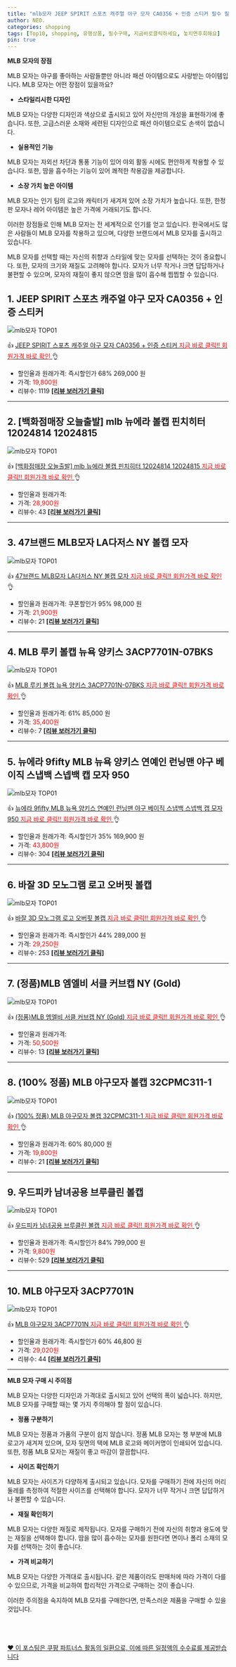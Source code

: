 ```yaml
---
title: "mlb모자 JEEP SPIRIT 스포츠 캐주얼 야구 모자 CA0356 + 인증 스티커 필수 필요 추천 제품 비교 최저 가격 비교 장점 구매 후기 구매평"
author: NEO.
categories: shopping
tags: [Top10, shopping, 유행상품, 필수구매, 지금바로클릭하세요, 놓치면후회해요]
pin: true
---
```

**MLB 모자의 장점**

MLB 모자는 야구를 좋아하는 사람들뿐만 아니라 패션 아이템으로도 사랑받는 아이템입니다. MLB 모자는 어떤 장점이 있을까요?

* **스타일리시한 디자인**

MLB 모자는 다양한 디자인과 색상으로 출시되고 있어 자신만의 개성을 표현하기에 좋습니다. 또한, 고급스러운 소재와 세련된 디자인으로 패션 아이템으로도 손색이 없습니다.

* **실용적인 기능**

MLB 모자는 자외선 차단과 통풍 기능이 있어 야외 활동 시에도 편안하게 착용할 수 있습니다. 또한, 땀을 흡수하는 기능이 있어 쾌적한 착용감을 제공합니다.

* **소장 가치 높은 아이템**

MLB 모자는 인기 팀의 로고와 캐릭터가 새겨져 있어 소장 가치가 높습니다. 또한, 한정판 모자나 레어 아이템은 높은 가격에 거래되기도 합니다.

이러한 장점들로 인해 MLB 모자는 전 세계적으로 인기를 얻고 있습니다. 한국에서도 많은 사람들이 MLB 모자를 착용하고 있으며, 다양한 브랜드에서 MLB 모자를 출시하고 있습니다.

MLB 모자를 선택할 때는 자신의 취향과 스타일에 맞는 모자를 선택하는 것이 중요합니다. 또한, 모자의 크기와 재질도 고려해야 합니다. 모자가 너무 작거나 크면 답답하거나 불편할 수 있으며, 모자의 재질이 좋지 않으면 땀을 많이 흡수해 찝찝할 수 있습니다.

   

## 1. JEEP SPIRIT 스포츠 캐주얼 야구 모자 CA0356 + 인증 스티커

![mlb모자 TOP01](https://thumbnail7.coupangcdn.com/thumbnails/remote/490x490ex/image/vendor_inventory/4320/4e85ba99992714838443c7058722774d9830dd0b573cab790c7f82693b5c.jpg)


👍 [JEEP SPIRIT 스포츠 캐주얼 야구 모자 CA0356 + 인증 스티커 <font color=red> 지금 바로 클릭!! 회원가격 바로 확인 </font> ](https://link.coupang.com/re/AFFSDP?lptag=AF3617701&subid=GithubCoopas&pageKey=7276969801&traceid=V0-153&itemId=18571001555&vendorItemId=85114170895) 👌 


- 할인율과 원래가격: 즉시할인가 68%  269,000   원
- 가격: <span style='color:red'>19,800원</span>
- 리뷰수: 1119  [**[리뷰 보러가기 클릭]**](https://link.coupang.com/re/AFFSDP?lptag=AF3617701&subid=GithubCoopas&pageKey=7276969801&traceid=V0-153&itemId=18571001555&vendorItemId=85114170895)

---


   

## 2. [백화점매장 오늘출발] mlb 뉴에라 볼캡 핀치히터 12024814 12024815

![mlb모자 TOP01](https://thumbnail6.coupangcdn.com/thumbnails/remote/490x490ex/image/vendor_inventory/82ad/631440f6dcc38bf344141f849a79a1bea233697e6b830866e9ebe88e9b3f.jpg)


👍 [[백화점매장 오늘출발] mlb 뉴에라 볼캡 핀치히터 12024814 12024815 <font color=red> 지금 바로 클릭!! 회원가격 바로 확인 </font> ](https://link.coupang.com/re/AFFSDP?lptag=AF3617701&subid=GithubCoopas&pageKey=7350130278&traceid=V0-153&itemId=18912228885&vendorItemId=86039592157) 👌 


- 할인율과 원래가격: 
- 가격: <span style='color:red'>28,900원</span>
- 리뷰수: 43  [**[리뷰 보러가기 클릭]**](https://link.coupang.com/re/AFFSDP?lptag=AF3617701&subid=GithubCoopas&pageKey=7350130278&traceid=V0-153&itemId=18912228885&vendorItemId=86039592157)

---


   

## 3. 47브랜드 MLB모자 LA다저스 NY 볼캡 모자

![mlb모자 TOP01](https://thumbnail8.coupangcdn.com/thumbnails/remote/490x490ex/image/vendor_inventory/fddb/20fd2460528cadc7e249f41179270f9ecdc8b41bae8a30c3c741be999169.jpg)


👍 [47브랜드 MLB모자 LA다저스 NY 볼캡 모자 <font color=red> 지금 바로 클릭!! 회원가격 바로 확인 </font> ](https://link.coupang.com/re/AFFSDP?lptag=AF3617701&subid=GithubCoopas&pageKey=7405204807&traceid=V0-153&itemId=19175285127&vendorItemId=86293326282) 👌 


- 할인율과 원래가격: 쿠폰할인가 95%  98,000   원
- 가격: <span style='color:red'>21,900원</span>
- 리뷰수: 21  [**[리뷰 보러가기 클릭]**](https://link.coupang.com/re/AFFSDP?lptag=AF3617701&subid=GithubCoopas&pageKey=7405204807&traceid=V0-153&itemId=19175285127&vendorItemId=86293326282)

---


   

## 4. MLB 루키 볼캡 뉴욕 양키스 3ACP7701N-07BKS

![mlb모자 TOP01](https://thumbnail10.coupangcdn.com/thumbnails/remote/490x490ex/image/vendor_inventory/a8b7/2797184b5bd427f7b637956634d3789167814d756cea368eed5ad162e37c.jpg)


👍 [MLB 루키 볼캡 뉴욕 양키스 3ACP7701N-07BKS <font color=red> 지금 바로 클릭!! 회원가격 바로 확인 </font> ](https://link.coupang.com/re/AFFSDP?lptag=AF3617701&subid=GithubCoopas&pageKey=6475165724&traceid=V0-153&itemId=14150126303&vendorItemId=71183017543) 👌 


- 할인율과 원래가격: 61%  85,000   원
- 가격: <span style='color:red'>35,400원</span>
- 리뷰수: 7  [**[리뷰 보러가기 클릭]**](https://link.coupang.com/re/AFFSDP?lptag=AF3617701&subid=GithubCoopas&pageKey=6475165724&traceid=V0-153&itemId=14150126303&vendorItemId=71183017543)

---


   

## 5. 뉴에라 9fifty MLB 뉴욕 양키스 연예인 런닝맨 야구 베이직 스냅백 스넵백 캡 모자 950

![mlb모자 TOP01](https://thumbnail7.coupangcdn.com/thumbnails/remote/490x490ex/image/vendor_inventory/bd38/9c66df9c97476a06616d740d1a4d9664badaa4520627c67b2f5d563adf9b.jpg)


👍 [뉴에라 9fifty MLB 뉴욕 양키스 연예인 런닝맨 야구 베이직 스냅백 스넵백 캡 모자 950 <font color=red> 지금 바로 클릭!! 회원가격 바로 확인 </font> ](https://link.coupang.com/re/AFFSDP?lptag=AF3617701&subid=GithubCoopas&pageKey=5417268540&traceid=V0-153&itemId=8169474803&vendorItemId=75457642512) 👌 


- 할인율과 원래가격: 즉시할인가 35%  169,900   원
- 가격: <span style='color:red'>43,800원</span>
- 리뷰수: 304  [**[리뷰 보러가기 클릭]**](https://link.coupang.com/re/AFFSDP?lptag=AF3617701&subid=GithubCoopas&pageKey=5417268540&traceid=V0-153&itemId=8169474803&vendorItemId=75457642512)

---


   

## 6. 바잘 3D 모노그램 로고 오버핏 볼캡

![mlb모자 TOP01](https://thumbnail9.coupangcdn.com/thumbnails/remote/490x490ex/image/rs_quotation_api/ppacaucs/520ec6e1c7a84696ade2eed324098b82.jpg)


👍 [바잘 3D 모노그램 로고 오버핏 볼캡 <font color=red> 지금 바로 클릭!! 회원가격 바로 확인 </font> ](https://link.coupang.com/re/AFFSDP?lptag=AF3617701&subid=GithubCoopas&pageKey=5172377985&traceid=V0-153&itemId=7139082728&vendorItemId=74102003641) 👌 


- 할인율과 원래가격: 즉시할인가 44%  289,000   원
- 가격: <span style='color:red'>29,250원</span>
- 리뷰수: 253  [**[리뷰 보러가기 클릭]**](https://link.coupang.com/re/AFFSDP?lptag=AF3617701&subid=GithubCoopas&pageKey=5172377985&traceid=V0-153&itemId=7139082728&vendorItemId=74102003641)

---


   

## 7. (정품)MLB 엠엘비 서클 커브캡 NY (Gold)

![mlb모자 TOP01](https://thumbnail7.coupangcdn.com/thumbnails/remote/490x490ex/image/vendor_inventory/eebd/a9233b7ca67be671e2eaf61b44ac1a4c0256c7f05ab3a3239fe0abe631b7.jpg)


👍 [(정품)MLB 엠엘비 서클 커브캡 NY (Gold) <font color=red> 지금 바로 클릭!! 회원가격 바로 확인 </font> ](https://link.coupang.com/re/AFFSDP?lptag=AF3617701&subid=GithubCoopas&pageKey=7552691508&traceid=V0-153&itemId=19880579647&vendorItemId=87836516909) 👌 


- 할인율과 원래가격: 
- 가격: <span style='color:red'>50,500원</span>
- 리뷰수: 13  [**[리뷰 보러가기 클릭]**](https://link.coupang.com/re/AFFSDP?lptag=AF3617701&subid=GithubCoopas&pageKey=7552691508&traceid=V0-153&itemId=19880579647&vendorItemId=87836516909)

---


   

## 8. (100% 정품) MLB 야구모자 볼캡 32CPMC311-1

![mlb모자 TOP01](https://thumbnail6.coupangcdn.com/thumbnails/remote/490x490ex/image/vendor_inventory/8b49/36ffc8dfa473eee470d5622c9790f5dbb6f2fdf72a9f7a581521b873d3da.jpg)


👍 [(100% 정품) MLB 야구모자 볼캡 32CPMC311-1 <font color=red> 지금 바로 클릭!! 회원가격 바로 확인 </font> ](https://link.coupang.com/re/AFFSDP?lptag=AF3617701&subid=GithubCoopas&pageKey=7732052467&traceid=V0-153&itemId=20780301440&vendorItemId=87850113810) 👌 


- 할인율과 원래가격: 60%  80,000   원
- 가격: <span style='color:red'>19,800원</span>
- 리뷰수: 21  [**[리뷰 보러가기 클릭]**](https://link.coupang.com/re/AFFSDP?lptag=AF3617701&subid=GithubCoopas&pageKey=7732052467&traceid=V0-153&itemId=20780301440&vendorItemId=87850113810)

---


   

## 9. 우드피카 남녀공용 브루클린 볼캡

![mlb모자 TOP01](https://thumbnail9.coupangcdn.com/thumbnails/remote/490x490ex/image/vendor_inventory/8863/397b8b136f621c25c3641c47e0281f5959124e4b42e635d89d3e04b705b7.jpg)


👍 [우드피카 남녀공용 브루클린 볼캡 <font color=red> 지금 바로 클릭!! 회원가격 바로 확인 </font> ](https://link.coupang.com/re/AFFSDP?lptag=AF3617701&subid=GithubCoopas&pageKey=6638903540&traceid=V0-153&itemId=15167903890&vendorItemId=82400313399) 👌 


- 할인율과 원래가격: 즉시할인가 84%  799,000   원
- 가격: <span style='color:red'>9,800원</span>
- 리뷰수: 529  [**[리뷰 보러가기 클릭]**](https://link.coupang.com/re/AFFSDP?lptag=AF3617701&subid=GithubCoopas&pageKey=6638903540&traceid=V0-153&itemId=15167903890&vendorItemId=82400313399)

---


   

## 10. MLB 야구모자 3ACP7701N

![mlb모자 TOP01](https://thumbnail6.coupangcdn.com/thumbnails/remote/490x490ex/image/vendor_inventory/44e3/1519822df25111f9d927eb236c6708d69a9da4aa567c8008f46e7d3abd37.JPG)


👍 [MLB 야구모자 3ACP7701N <font color=red> 지금 바로 클릭!! 회원가격 바로 확인 </font> ](https://link.coupang.com/re/AFFSDP?lptag=AF3617701&subid=GithubCoopas&pageKey=7350747714&traceid=V0-153&itemId=18915042487&vendorItemId=86042296828) 👌 


- 할인율과 원래가격: 즉시할인가 60%  46,800   원
- 가격: <span style='color:red'>29,020원</span>
- 리뷰수: 44  [**[리뷰 보러가기 클릭]**](https://link.coupang.com/re/AFFSDP?lptag=AF3617701&subid=GithubCoopas&pageKey=7350747714&traceid=V0-153&itemId=18915042487&vendorItemId=86042296828)

---
**MLB 모자 구매 시 주의점**

MLB 모자는 다양한 디자인과 가격대로 출시되고 있어 선택의 폭이 넓습니다. 하지만, MLB 모자를 구매할 때는 몇 가지 주의해야 할 점이 있습니다.

* **정품 구분하기**

MLB 모자는 정품과 가품의 구분이 쉽지 않습니다. 정품 MLB 모자는 챙 부분에 MLB 로고가 새겨져 있으며, 모자 뒷면의 택에 MLB 로고와 메이커명이 인쇄되어 있습니다. 또한, 정품 MLB 모자는 재질이 좋고 마감이 깔끔합니다.

* **사이즈 확인하기**

MLB 모자는 사이즈가 다양하게 출시되고 있습니다. 모자를 구매하기 전에 자신의 머리 둘레를 측정하여 적절한 사이즈를 선택해야 합니다. 모자가 너무 작거나 크면 답답하거나 불편할 수 있습니다.

* **재질 확인하기**

MLB 모자는 다양한 재질로 제작됩니다. 모자를 구매하기 전에 자신의 취향과 용도에 맞는 재질을 선택해야 합니다. 땀을 많이 흡수하는 모자를 원한다면 면이나 폴리 소재의 모자를 선택하는 것이 좋습니다.

* **가격 비교하기**

MLB 모자는 다양한 가격대로 출시됩니다. 같은 제품이라도 판매처에 따라 가격이 다를 수 있으므로, 가격을 비교하여 합리적인 가격으로 구매하는 것이 좋습니다.

이러한 주의점을 숙지하여 MLB 모자를 구매한다면, 만족스러운 제품을 구매할 수 있을 것입니다.<br><br><br><br><br> [ ❤  이 포스팅은 쿠팡 파트너스 활동의 일환으로, 이에 따른 일정액의 수수료를 제공받습니다](https://link.coupang.com/a/bcEFyh)